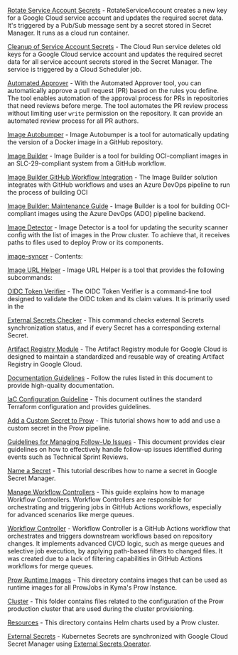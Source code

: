 [Rotate Service Account Secrets](/cmd/cloud-run/rotate-service-account/README.md) - RotateServiceAccount creates a new key for a Google Cloud service account and updates the required secret data. It's triggered by a  Pub/Sub message sent by a secret stored in Secret Manager. It runs as a cloud run container.

[Cleanup of Service Account Secrets](/cmd/cloud-run/service-account-keys-cleaner/README.md) - The Cloud Run service deletes old keys for a Google Cloud service account and updates the required secret data for all service account secrets stored in the Secret Manager. The service is triggered by a Cloud Scheduler job.

[Automated Approver](/cmd/external-plugins/automated-approver/README.md) - With the Automated Approver tool, you can automatically approve a pull request (PR) based on the rules you define. The tool enables automation of the approval process for PRs in repositories that need reviews before merge. The tool automates the PR review process without limiting user `write` permission on the repository. It can provide an automated review process for all PR authors.

[Image Autobumper](/cmd/image-autobumper/README.md) - Image Autobumper is a tool for automatically updating the version of a Docker image in a GitHub repository.

[Image Builder](/cmd/image-builder/README.md) - Image Builder is a tool for building OCI-compliant images in an SLC-29-compliant system from a GitHub workflow.

[Image Builder GitHub Workflow Integration](/cmd/image-builder/github-workflow-integration.md) - The Image Builder solution integrates with GitHub workflows and uses an Azure DevOps pipeline to run the process of building OCI

[Image Builder: Maintenance Guide](/cmd/image-builder/image-builder.md) - Image Builder is a tool for building OCI-compliant images using the Azure DevOps (ADO) pipeline backend.

[Image Detector](/cmd/image-detector/README.md) - Image Detector is a tool for updating the security scanner config with the list of images in the Prow cluster. To achieve that, it receives paths to files used to deploy Prow or its components.

[image-syncer](/cmd/image-syncer/README.md) - Contents:

[Image URL Helper](/cmd/image-url-helper/README.md) - Image URL Helper is a tool that provides the following subcommands:

[OIDC Token Verifier](/cmd/oidc-token-verifier/README.md) - The OIDC Token Verifier is a command-line tool designed to validate the OIDC token and its claim values. It is primarily used in the

[External Secrets Checker](/cmd/tools/externalsecretschecker/README.md) - This command checks external Secrets synchronization status, and if every Secret has a corresponding external Secret.

[Artifact Registry Module](/configs/terraform/modules/artifact-registry/README.md) - The Artifact Registry module for Google Cloud is designed to maintain a standardized and reusable way of creating Artifact Registry in Google Cloud.

[Documentation Guidelines](/docs/documentation_guidelines.md) - Follow the rules listed in this document to provide high-quality documentation.

[IaC Configuration Guideline](/docs/guidelines_iac.md) - This document outlines the standard Terraform configuration and provides guidelines.

[Add a Custom Secret to Prow](/docs/how-to/how-to-add-custom-secret.md) - This tutorial shows how to add and use a custom secret in the Prow pipeline.

[Guidelines for Managing Follow-Up Issues](/docs/how-to/how-to-manage-follow-up-issues.md) - This document provides clear guidelines on how to effectively handle follow-up issues identified during events such as Technical Sprint Reviews.

[Name a Secret](/docs/how-to/how-to-name-secret.md) - This tutorial describes how to name a secret in Google Secret Manager.

[Manage Workflow Controllers](/docs/how-to/how-to_manage_workflow_controller.md) - This guide explains how to manage Workflow Controllers. Workflow Controllers are responsible for orchestrating and triggering jobs in GitHub Actions workflows, especially for advanced scenarios like merge queues.

[Workflow Controller](/docs/what-is/what-is_workflow_controller.md) - Workflow Controller is a GitHub Actions workflow that orchestrates and triggers downstream workflows based on repository changes. It implements advanced CI/CD logic, such as merge queues and selective job execution, by applying path-based filters to changed files. It was created due to a lack of filtering capabilities in GitHub Actions workflows for merge queues.

[Prow Runtime Images](/images/README.md) - This directory contains images that can be used as runtime images for all ProwJobs in Kyma's Prow Instance.

[Cluster](/prow/cluster/README.md) - This folder contains files related to the configuration of the Prow production cluster that are used during the cluster provisioning.

[Resources](/prow/cluster/resources/README.md) - This directory contains Helm charts used by a Prow cluster.

[External Secrets](/prow/cluster/resources/external-secrets/README.md) - Kubernetes Secrets are synchronized with Google Cloud Secret Manager using [External Secrets Operator](https://github.com/external-secrets/external-secrets).

